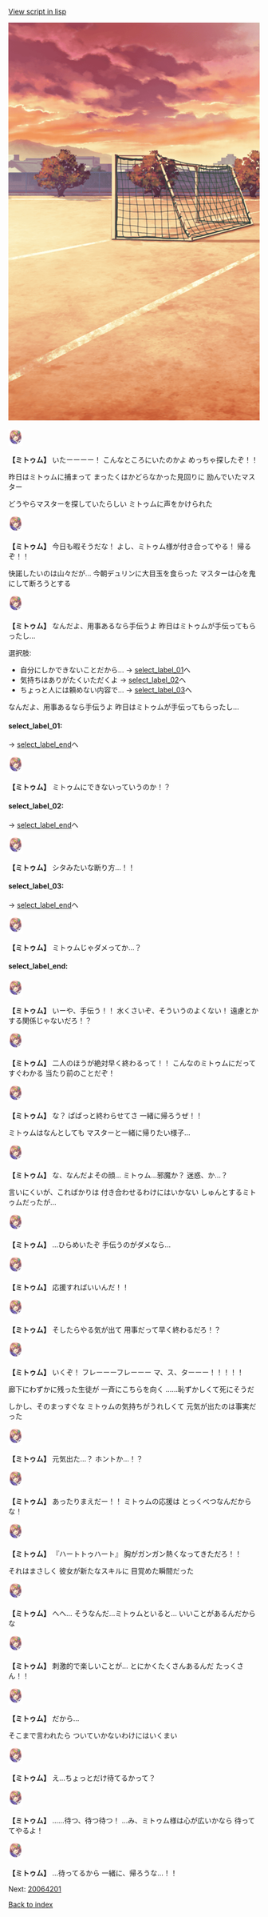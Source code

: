 [View script in lisp](../scripts/20054204.txt)

![Schoolyard_evening.png](../images/backgrounds/Schoolyard_evening.png)

<img src="../images/units/200511.png" alt="200511.png" height="34"/>

**【ミトゥム】**
いたーーーー！
こんなところにいたのかよ
めっちゃ探したぞ！！

昨日はミトゥムに捕まって
まったくはかどらなかった見回りに
励んでいたマスター

どうやらマスターを探していたらしい
ミトゥムに声をかけられた

<img src="../images/units/200511.png" alt="200511.png" height="34"/>

**【ミトゥム】**
今日も暇そうだな！
よし、ミトゥム様が付き合ってやる！
帰るぞ！！

快諾したいのは山々だが…
今朝デュリンに大目玉を食らった
マスターは心を鬼にして断ろうとする

<img src="../images/units/200511.png" alt="200511.png" height="34"/>

**【ミトゥム】**
なんだよ、用事あるなら手伝うよ
昨日はミトゥムが手伝ってもらったし…

選択肢:
- 自分にしかできないことだから… → [select_label_01](#select_label_01)へ
- 気持ちはありがたくいただくよ → [select_label_02](#select_label_02)へ
- ちょっと人には頼めない内容で… → [select_label_03](#select_label_03)へ

なんだよ、用事あるなら手伝うよ
昨日はミトゥムが手伝ってもらったし…

#### select_label_01:
 → [select_label_end](#select_label_end)へ

<img src="../images/units/200511.png" alt="200511.png" height="34"/>

**【ミトゥム】**
ミトゥムにできないっていうのか！？

#### select_label_02:
 → [select_label_end](#select_label_end)へ

<img src="../images/units/200511.png" alt="200511.png" height="34"/>

**【ミトゥム】**
シタみたいな断り方…！！

#### select_label_03:
 → [select_label_end](#select_label_end)へ

<img src="../images/units/200511.png" alt="200511.png" height="34"/>

**【ミトゥム】**
ミトゥムじゃダメってか…？

#### select_label_end:

<img src="../images/units/200511.png" alt="200511.png" height="34"/>

**【ミトゥム】**
いーや、手伝う！！
水くさいぞ、そういうのよくない！
遠慮とかする関係じゃないだろ！？

<img src="../images/units/200511.png" alt="200511.png" height="34"/>

**【ミトゥム】**
二人のほうが絶対早く終わるって！！
こんなのミトゥムにだってすぐわかる
当たり前のことだぞ！

<img src="../images/units/200511.png" alt="200511.png" height="34"/>

**【ミトゥム】**
な？
ぱぱっと終わらせてさ
一緒に帰ろうぜ！！

ミトゥムはなんとしても
マスターと一緒に帰りたい様子…

<img src="../images/units/200511.png" alt="200511.png" height="34"/>

**【ミトゥム】**
な、なんだよその顔…
ミトゥム…邪魔か？
迷惑、か…？

言いにくいが、こればかりは
付き合わせるわけにはいかない
しゅんとするミトゥムだったが…

<img src="../images/units/200511.png" alt="200511.png" height="34"/>

**【ミトゥム】**
…ひらめいたぞ
手伝うのがダメなら…

<img src="../images/units/200511.png" alt="200511.png" height="34"/>

**【ミトゥム】**
応援すればいいんだ！！

<img src="../images/units/200511.png" alt="200511.png" height="34"/>

**【ミトゥム】**
そしたらやる気が出て
用事だって早く終わるだろ！？

<img src="../images/units/200511.png" alt="200511.png" height="34"/>

**【ミトゥム】**
いくぞ！
フレーーーフレーーー
マ、ス、ターーー！！！！！

廊下にわずかに残った生徒が
一斉にこちらを向く
……恥ずかしくて死にそうだ

しかし、そのまっすぐな
ミトゥムの気持ちがうれしくて
元気が出たのは事実だった

<img src="../images/units/200511.png" alt="200511.png" height="34"/>

**【ミトゥム】**
元気出た…？
ホントか…！？

<img src="../images/units/200511.png" alt="200511.png" height="34"/>

**【ミトゥム】**
あったりまえだー！！
ミトゥムの応援は
とっくべつなんだからな！

<img src="../images/units/200511.png" alt="200511.png" height="34"/>

**【ミトゥム】**
『ハートトゥハート』
胸がガンガン熱くなってきただろ！！

それはまさしく
彼女が新たなスキルに
目覚めた瞬間だった

<img src="../images/units/200511.png" alt="200511.png" height="34"/>

**【ミトゥム】**
へへ…
そうなんだ…ミトゥムといると…
いいことがあるんだからな

<img src="../images/units/200511.png" alt="200511.png" height="34"/>

**【ミトゥム】**
刺激的で楽しいことが…
とにかくたくさんあるんだ
たっくさん！！

<img src="../images/units/200511.png" alt="200511.png" height="34"/>

**【ミトゥム】**
だから…

そこまで言われたら
ついていかないわけにはいくまい

<img src="../images/units/200511.png" alt="200511.png" height="34"/>

**【ミトゥム】**
え…ちょっとだけ待てるかって？

<img src="../images/units/200511.png" alt="200511.png" height="34"/>

**【ミトゥム】**
……待つ、待つ待つ！
…み、ミトゥム様は心が広いかなら
待っててやるよ！

<img src="../images/units/200511.png" alt="200511.png" height="34"/>

**【ミトゥム】**
…待ってるから
一緒に、帰ろうな…！！

Next: [20064201](20064201.md)

[Back to index](index.md)
